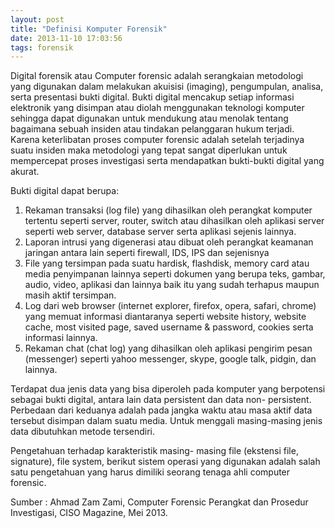 ```yaml
---
layout: post
title: "Definisi Komputer Forensik"
date: 2013-11-10 17:03:56
tags: forensik
---
```

Digital forensik atau Computer forensic adalah serangkaian metodologi yang digunakan dalam melakukan akuisisi (imaging), pengumpulan, analisa, serta presentasi bukti digital. Bukti digital mencakup setiap informasi elektronik yang disimpan atau diolah menggunakan teknologi komputer sehingga dapat digunakan untuk mendukung atau menolak tentang bagaimana sebuah insiden atau tindakan pelanggaran hukum terjadi. Karena keterlibatan proses computer forensic adalah setelah terjadinya suatu insiden maka metodologi yang tepat sangat diperlukan untuk mempercepat proses investigasi serta mendapatkan bukti-bukti digital yang akurat. 

Bukti digital dapat berupa:
<ol>
<li>Rekaman transaksi (log file) yang dihasilkan oleh perangkat komputer tertentu seperti server, router, switch atau dihasilkan oleh aplikasi server seperti web server, database server serta aplikasi sejenis lainnya. </li>
<li>Laporan intrusi yang digenerasi atau dibuat oleh perangkat keamanan jaringan antara lain seperti firewall, IDS, IPS dan sejenisnya </li>
<li>File yang tersimpan pada suatu hardisk, flashdisk, memory card atau media penyimpanan lainnya seperti dokumen yang berupa teks, gambar, audio, video, aplikasi dan lainnya baik itu yang sudah terhapus maupun masih aktif tersimpan.</li> 
<li>Log dari web browser (internet explorer, firefox, opera, safari, chrome) yang memuat informasi diantaranya seperti website history, website cache, most visited page, saved username & password, cookies serta informasi lainnya. </li>
<li>Rekaman chat (chat log) yang dihasilkan oleh aplikasi pengirim pesan (messenger) seperti yahoo messenger, skype, google talk, pidgin, dan lainnya. </li></ol>
Terdapat dua jenis data yang bisa diperoleh pada komputer yang berpotensi sebagai bukti digital, antara lain data persistent dan data non- persistent. Perbedaan dari keduanya adalah pada jangka waktu atau masa aktif data tersebut disimpan dalam suatu media. Untuk menggali masing-masing jenis data dibutuhkan metode tersendiri. 

Pengetahuan terhadap karakteristik masing- masing file (ekstensi file, signature), file system, berikut sistem operasi yang digunakan adalah salah satu pengetahuan yang harus dimiliki seorang tenaga ahli computer forensic. 

Sumber : Ahmad Zam Zami, Computer Forensic Perangkat dan Prosedur Investigasi, CISO Magazine, Mei 2013. 
